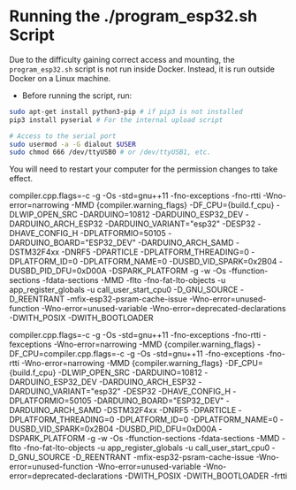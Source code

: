 # Running the ./program_esp32.sh Script

Due to the difficulty gaining correct access and mounting, the `program_esp32.sh` script is not run inside Docker. Instead, it is run outside Docker on a Linux machine.


* Before running the script, run:

```bash
sudo apt-get install python3-pip # if pip3 is not installed
pip3 install pyserial # For the internal upload script

# Access to the serial port
sudo usermod -a -G dialout $USER
sudo chmod 666 /dev/ttyUSB0 # or /dev/ttyUSB1, etc.
```

You will need to restart your computer for the permission changes to take effect.



compiler.cpp.flags=-c -g -Os -std=gnu++11 -fno-exceptions -fno-rtti -Wno-error=narrowing -MMD {compiler.warning_flags} -DF_CPU={build.f_cpu} -DLWIP_OPEN_SRC -DARDUINO=10812 -DARDUINO_ESP32_DEV -DARDUINO_ARCH_ESP32 -DARDUINO_VARIANT=\"esp32\" -DESP32 -DHAVE_CONFIG_H -DPLATFORMIO=50105 -DARDUINO_BOARD=\"ESP32_DEV\" -DARDUINO_ARCH_SAMD -DSTM32F4xx -DNRF5 -DPARTICLE -DPLATFORM_THREADING=0 -DPLATFORM_ID=0 -DPLATFORM_NAME=0 -DUSBD_VID_SPARK=0x2B04 -DUSBD_PID_DFU=0xD00A -DSPARK_PLATFORM -g -w -Os -ffunction-sections -fdata-sections -MMD -flto -fno-fat-lto-objects -u app_register_globals -u call_user_start_cpu0 -D_GNU_SOURCE -D_REENTRANT -mfix-esp32-psram-cache-issue -Wno-error=unused-function -Wno-error=unused-variable -Wno-error=deprecated-declarations -DWITH_POSIX -DWITH_BOOTLOADER



compiler.cpp.flags=-c -g -Os -std=gnu++11 -fno-exceptions -fno-rtti -fexceptions -Wno-error=narrowing -MMD {compiler.warning_flags} -DF_CPU=compiler.cpp.flags=-c -g -Os -std=gnu++11 -fno-exceptions -fno-rtti -Wno-error=narrowing -MMD {compiler.warning_flags} -DF_CPU={build.f_cpu} -DLWIP_OPEN_SRC -DARDUINO=10812 -DARDUINO_ESP32_DEV -DARDUINO_ARCH_ESP32 -DARDUINO_VARIANT=\"esp32\" -DESP32 -DHAVE_CONFIG_H -DPLATFORMIO=50105 -DARDUINO_BOARD=\"ESP32_DEV\" -DARDUINO_ARCH_SAMD -DSTM32F4xx -DNRF5 -DPARTICLE -DPLATFORM_THREADING=0 -DPLATFORM_ID=0 -DPLATFORM_NAME=0 -DUSBD_VID_SPARK=0x2B04 -DUSBD_PID_DFU=0xD00A -DSPARK_PLATFORM -g -w -Os -ffunction-sections -fdata-sections -MMD -flto -fno-fat-lto-objects -u app_register_globals -u call_user_start_cpu0 -D_GNU_SOURCE -D_REENTRANT -mfix-esp32-psram-cache-issue -Wno-error=unused-function -Wno-error=unused-variable -Wno-error=deprecated-declarations -DWITH_POSIX -DWITH_BOOTLOADER -frtti

